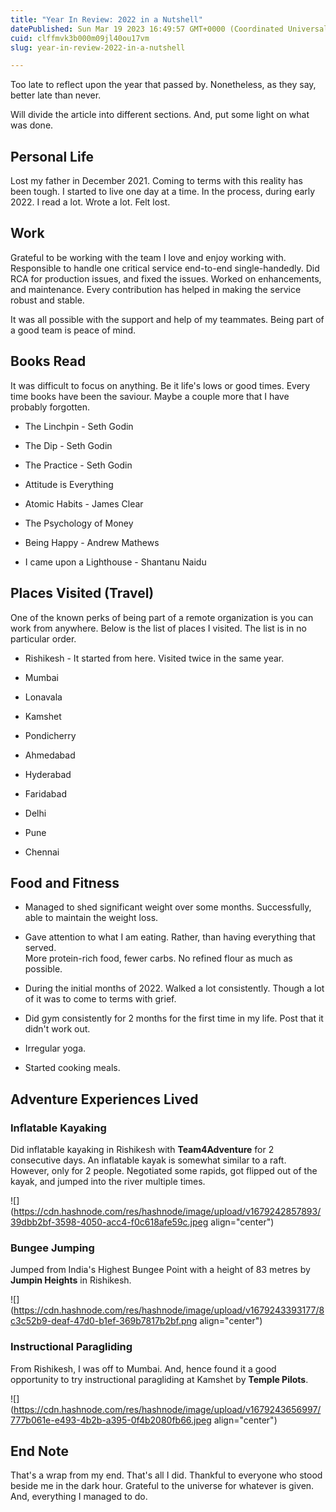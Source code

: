 ```yaml
---
title: "Year In Review: 2022 in a Nutshell"
datePublished: Sun Mar 19 2023 16:49:57 GMT+0000 (Coordinated Universal Time)
cuid: clffmvk3b000m09jl40ou17vm
slug: year-in-review-2022-in-a-nutshell

---
```


Too late to reflect upon the year that passed by. Nonetheless, as they say, better late than never.

Will divide the article into different sections. And, put some light on what was done.

## Personal Life

Lost my father in December 2021. Coming to terms with this reality has been tough. I started to live one day at a time. In the process, during early 2022. I read a lot. Wrote a lot. Felt lost.

## Work

Grateful to be working with the team I love and enjoy working with. Responsible to handle one critical service end-to-end single-handedly. Did RCA for production issues, and fixed the issues. Worked on enhancements, and maintenance. Every contribution has helped in making the service robust and stable.

It was all possible with the support and help of my teammates. Being part of a good team is peace of mind.

## Books Read

It was difficult to focus on anything. Be it life's lows or good times. Every time books have been the saviour. Maybe a couple more that I have probably forgotten.

* The Linchpin - Seth Godin
    
* The Dip - Seth Godin
    
* The Practice - Seth Godin
    
* Attitude is Everything
    
* Atomic Habits - James Clear
    
* The Psychology of Money
    
* Being Happy - Andrew Mathews
    
* I came upon a Lighthouse - Shantanu Naidu
    

## Places Visited (Travel)

One of the known perks of being part of a remote organization is you can work from anywhere. Below is the list of places I visited. The list is in no particular order.

* Rishikesh - It started from here. Visited twice in the same year.
    
* Mumbai
    
* Lonavala
    
* Kamshet
    
* Pondicherry
    
* Ahmedabad
    
* Hyderabad
    
* Faridabad
    
* Delhi
    
* Pune
    
* Chennai
    

## Food and Fitness

* Managed to shed significant weight over some months. Successfully, able to maintain the weight loss.
    
* Gave attention to what I am eating. Rather, than having everything that served.  
    More protein-rich food, fewer carbs. No refined flour as much as possible.
    
* During the initial months of 2022. Walked a lot consistently. Though a lot of it was to come to terms with grief.
    
* Did gym consistently for 2 months for the first time in my life. Post that it didn't work out.
    
* Irregular yoga.
    
* Started cooking meals.
    

## Adventure Experiences Lived

### Inflatable Kayaking

Did inflatable kayaking in Rishikesh with **Team4Adventure** for 2 consecutive days. An inflatable kayak is somewhat similar to a raft. However, only for 2 people. Negotiated some rapids, got flipped out of the kayak, and jumped into the river multiple times.

![](https://cdn.hashnode.com/res/hashnode/image/upload/v1679242857893/39dbb2bf-3598-4050-acc4-f0c618afe59c.jpeg align="center")

### Bungee Jumping

Jumped from India's Highest Bungee Point with a height of 83 metres by **Jumpin Heights** in Rishikesh.

![](https://cdn.hashnode.com/res/hashnode/image/upload/v1679243393177/8c3c52b9-deaf-47d0-b1ef-369b7817b2bf.png align="center")

### Instructional Paragliding

From Rishikesh, I was off to Mumbai. And, hence found it a good opportunity to try instructional paragliding at Kamshet by **Temple Pilots**.

![](https://cdn.hashnode.com/res/hashnode/image/upload/v1679243656997/777b061e-e493-4b2b-a395-0f4b2080fb66.jpeg align="center")

## End Note

That's a wrap from my end. That's all I did. Thankful to everyone who stood beside me in the dark hour. Grateful to the universe for whatever is given. And, everything I managed to do.